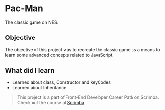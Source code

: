 # Pac-Man

The classic game on NES.

## Objective

The objective of this project was to recreate the classic game as a means to learn some advanced concepts related to JavaScript.

## What did I learn 

* Learned about class, Constructor and keyCodes
* Learned about Inheritance

>This project is a part of Front-End Developer Career Path on Scrimba. Check out the course at [Scrimba](https://scrimba.com/)
